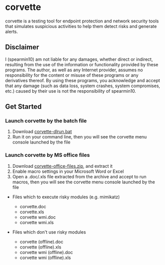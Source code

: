 corvette
===========

corvette is a testing tool for endpoint protection and network security tools that simulates suspicious activities to help them detect risks and generate alerts.

Disclaimer
----------
I (spearmin10) am not liable for any damages, whether direct or indirect, resulting from the use of the information or functionality provided by these programs. The author, as well as any Internet provider, assumes no responsibility for the content or misuse of these programs or any derivatives thereof. By using these programs, you acknowledge and accept that any damage (such as data loss, system crashes, system compromises, etc.) caused by their use is not the responsibility of spearmin10.


Get Started
----------

### Launch corvette by the batch file

1. Download [corvette-dlrun.bat](https://raw.githubusercontent.com/spearmin10/corvette/main/corvette-dlrun.bat "corvette-dlrun.bat")
2. Run it on your command line, then you will see the corvette menu console launched by the file


### Launch corvette by MS office files

1. Download [corvette-office-files.zip](https://github.com/spearmin10/corvette/raw/main/corvette-office-files.zip "corvette-office-files.zip"), and extract it
2. Enable macro settings in your Microsoft Word or Excel
3. Open a .doc/.xls file extracted from the archive and accept to run macros, then you will see the corvette menu console launched by the file

  - Files which to execute risky modules (e.g. mimikatz)
    * corvette.doc
    * corvette.xls
    * corvette wmi.doc
    * corvette wmi.xls
    
  - Files which don't use risky modules
    * corvette (offline).doc
    * corvette (offline).xls
    * corvette wmi  (offline).doc
    * corvette wmi  (offline).xls
